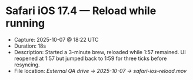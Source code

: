 # Safari iOS 17.4 — Reload while running

- Capture: 2025-10-07 @ 18:22 UTC
- Duration: 18s
- Description: Started a 3-minute brew, reloaded while 1:57 remained. UI reopened at 1:57 but jumped back to 1:59 for three ticks before resyncing.
- File location: _External QA drive → 2025-10-07 → safari-ios-reload.mov_
